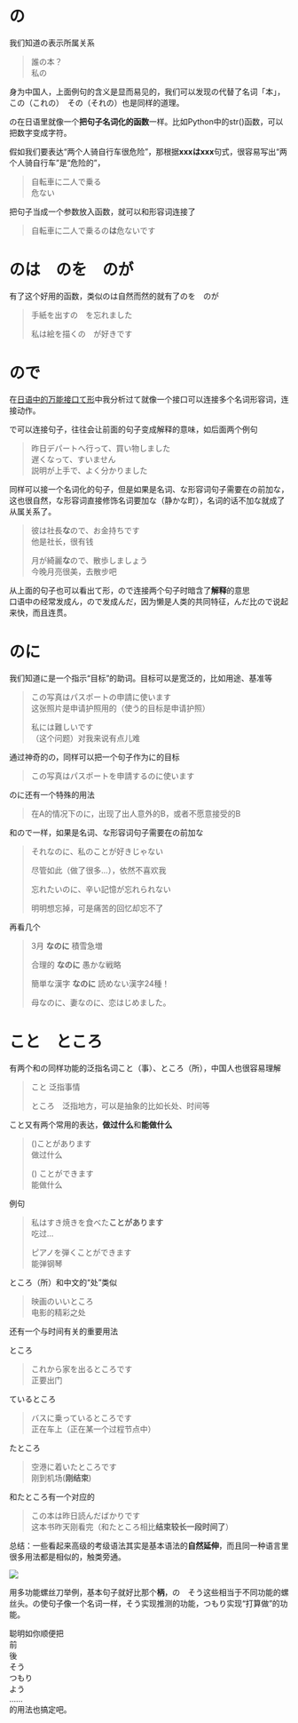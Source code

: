 # の

我们知道の表示所属关系

> 誰の本？  
> 私の

身为中国人，上面例句的含义是显而易见的，我们可以发现の代替了名词「本」，この（これの）　その（それの）也是同样的道理。

の在日语里就像一个**把句子名词化的函数**一样。比如Python中的str\(\)函数，可以把数字变成字符。

假如我们要表达“两个人骑自行车很危险”，那根据**xxxはxxx**句式，很容易写出“两个人骑自行车”是“危险的”，

> 自転車に二人で乗る  
> 危ない

把句子当成一个参数放入函数，就可以和形容词连接了

> 自転車に二人で乗るの**は**危ないです

# のは　のを　のが

有了这个好用的函数，类似のは自然而然的就有了のを　のが　

> 手紙を出すの　を忘れました
>
> 私は絵を描くの　が好きです

# ので

在[日语中的万能接口て形](https://zhuanlan.zhihu.com/p/25186878)中我分析过て就像一个接口可以连接多个名词形容词，连接动作。

で可以连接句子，往往会让前面的句子变成解释的意味，如后面两个例句

> 昨日デパートへ行って、買い物しました  
> 遅くなって、すいません  
> 説明が上手で、よく分かりました

同样可以接一个名词化的句子，但是如果是名词、な形容词句子需要在の前加な，这也很自然，な形容词直接修饰名词要加な（静かな町），名词的话不加な就成了从属关系了。

> 彼は社長**な**ので、お金持ちです  
> 他是社长，很有钱
>
> 月が綺麗**な**ので、散歩しましょう  
> 今晚月亮很美，去散步吧

从上面的句子也可以看出て形，ので连接两个句子时暗含了**解释**的意思  
口语中の经常发成ん，ので发成んだ，因为懒是人类的共同特征，んだ比ので说起来快，而且连贯。

# のに

我们知道に是一个指示“目标”的助词。目标可以是宽泛的，比如用途、基准等

> この写真はパスポートの申請に使います  
> 这张照片是申请护照用的（使う的目标是申请护照）
>
> 私には難しいです  
> （这个问题）对我来说有点儿难

通过神奇的の，同样可以把一个句子作为に的目标

> この写真はパスポートを申請するのに使います

  


  


のに还有一个特殊的用法

> 在A的情况下のに，出现了出人意外的B，或者不愿意接受的B

和ので一样，如果是名词、な形容词句子需要在の前加な  


> それなのに、私のことが好きじゃない
>  
> 尽管如此（做了很多...），依然不喜欢我
>  
> 忘れたいのに、辛い記憶が忘れられない
>  
> 明明想忘掉，可是痛苦的回忆却忘不了

再看几个

> 3月
> **なのに**
> 積雪急増
>  
> 合理的
> **なのに**
> 愚かな戦略
>  
> 簡単な漢字
> **なのに**
> 読めない漢字24種！
>  
> 母なのに、妻なのに、恋はじめました。

  


# こと　ところ

有两个和の同样功能的泛指名词こと（事）、ところ（所），中国人也很容易理解

> こと 泛指事情
>
> ところ　泛指地方，可以是抽象的比如长处、时间等

こと又有两个常用的表达，**做过什么**和**能做什么**

> \(\)ことがあります  
> 做过什么
>
> \(\) ことができます  
> 能做什么

例句

> 私はすき焼きを食べた**ことがあります**  
> 吃过...
>
> ピアノを弾くことができます  
> 能弹钢琴

ところ（所）和中文的“处”类似

> 映画のいいところ  
> 电影的精彩之处

还有一个与时间有关的重要用法

ところ

> これから家を出るところです  
> 正要出门

ているところ

> バスに乗っているところです  
> 正在车上（正在某一个过程节点中）

たところ

> 空港に着いたところです  
> 刚到机场\(**刚结束**\)

和たところ有一个对应的

> この本は昨日読んだばかりです  
> 这本书昨天刚看完（和たところ相比**结束较长一段时间了**）

总结：一些看起来高级的考级语法其实是基本语法的**自然延伸**，而且同一种语言里很多用法都是相似的，触类旁通。

![](https://pic4.zhimg.com/v2-2427dc6b72a9089778f9f8c87a341b1f_b.png)

  


  


用多功能螺丝刀举例，基本句子就好比那个**柄**，の　そう这些相当于不同功能的螺丝头。の使句子像一个名词一样，そう实现推测的功能，つもり实现“打算做”的功能。

聪明如你顺便把  
前  
後  
そう　  
つもり  
よう  
......  
的用法也搞定吧。

